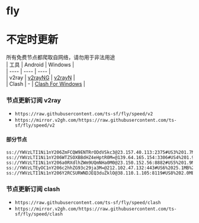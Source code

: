 # fly
# 不定时更新
所有免费节点都爬取自网络，请勿用于非法用途  
|  工具  | Android  | Windows  |  
|  ----  | ----   | ----  |  
| v2ray  | [v2rayNG](https://github.com/2dust/v2rayNG/releases) | [v2rayN](https://github.com/2dust/v2rayN/releases) |  
| Clash  | - | [Clash For Windows](https://github.com/2dust/clashN/releases) | 
  
### 节点更新订阅  v2ray
- `https://raw.githubusercontent.com/ts-sf/fly/speed/v2`  
- `https://mirror.v2gh.com/https://raw.githubusercontent.com/ts-sf/fly/speed/v2`  

#### 部分节点  
``` 
ss://YWVzLTI1Ni1nY206ZmFCQW9ENTRrODdVSkc3@23.157.40.113:2375#US3%201.7MB%2Fs
ss://YWVzLTI1Ni1nY206WTZSOXBBdHZ4eHptR0M=@139.64.165.154:3306#US4%201.9MB%2Fs
ss://YWVzLTI1Ni1nY206a0RXdlhZWm9UQmNHa0M0@23.150.152.56:8882#US5%201.9MB%2Fs
ss://YWVzLTEyOC1nY206c2hhZG93c29ja3M=@212.102.47.132:443#US6%2025.1MB%2Fs
ss://YWVzLTI1Ni1nY206Y2RCSURWNDJEQ3duZklO@38.110.1.105:8119#US8%202.0MB%2Fs
```
### 节点更新订阅  clash
- `https://raw.githubusercontent.com/ts-sf/fly/speed/clash`  
- `https://mirror.v2gh.com/https://raw.githubusercontent.com/ts-sf/fly/speed/clash`  


